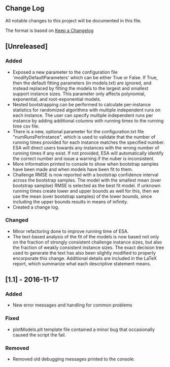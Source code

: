## Change Log

All notable changes to this project will be documented in this file.

The format is based on [Keep a Changelog](http://keepachangelog.com/) 

## [Unreleased]

### Added
 - Exposed a new parameter to the configuration file 'modifyDefaultParameters' which can be either True or False. If True, then the default fitting parameters (in models.txt) are ignored, and instead replaced by fitting the models to the largest and smallest support instance sizes. This parameter only affects polynomial, exponential, and root-exponential models.
 - Nested bootstrapping can be performed to calculate per-instance statistics for randomized algorithms with multiple independent runs on each instance. The user can specify multiple independent runs per instance by adding additional columns with running times to the running time csv file. 
 - There is a new, optional parameter for the configuration.txt file "numRunsPerInstance", which is used to validate that the number of running times provided for each instance matches the specified number. ESA will direct users towards any instances with the wrong number of running times if any exist. If not provided, ESA will automatically identify the correct number and issue a warning if the nuber is inconsistent.
 - More information printed to console to show when bootstrap samples have been made and when models have been fit to them.
 - Challenge RMSE is now reported with a bootstrap confidence interval across the bootstrap samples. The model with the smallest mean (over bootstrap samplse) RMSE is selected as the best fit model. If unknown running times create lower and upper bounds as well for this, then we use the mean (over bootstrap samples) of the lower bounds, since including the upper bounds results in means of infinity.
 - Created a change log.

### Changed
 - Minor refactoring done to improve running time of ESA.
 - The text-based analysis of the fit of the models is now based not only on the fraction of strongly consistent challenge instance sizes, but also the fraction of weakly consistent instance sizes. The exact decision tree used to generate the text has also been slightly modified to properly encorporate this change. Additional details are included in the LaTeX report, which summarize what each descriptive statement means. 


## [1.1] - 2016-11-17

### Added
 - New error messages and handling for common problems

### Fixed
 - plotModels.plt template file contained a minor bug that occasionally caused the script the fail.

### Removed
 - Removed old debugging messages printed to the console.
